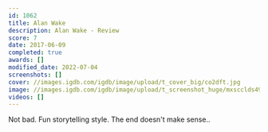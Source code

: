 ```yaml
---
id: 1062
title: Alan Wake
description: Alan Wake - Review
score: 7
date: 2017-06-09
completed: true
awards: []
modified_date: 2022-07-04
screenshots: []
cover: //images.igdb.com/igdb/image/upload/t_cover_big/co2dft.jpg
image: //images.igdb.com/igdb/image/upload/t_screenshot_huge/mxscclds496mp4wqrhje.jpg
videos: []
---
```

Not bad. Fun storytelling style. The end doesn't make sense..